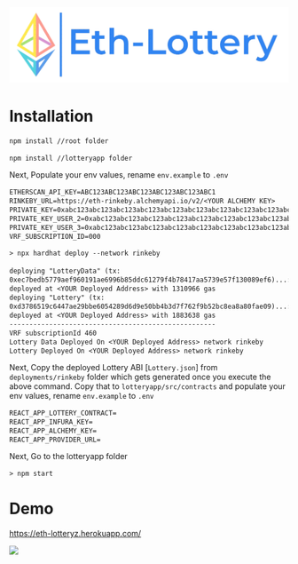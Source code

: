<img src="/lotteryapp/src/eth-bg.png" width="900">

# Installation
    
`npm install //root folder`

`npm install //lotteryapp folder`

Next, Populate your env values, rename `env.example` to `.env`

```
ETHERSCAN_API_KEY=ABC123ABC123ABC123ABC123ABC123ABC1
RINKEBY_URL=https://eth-rinkeby.alchemyapi.io/v2/<YOUR ALCHEMY KEY>
PRIVATE_KEY=0xabc123abc123abc123abc123abc123abc123abc123abc123abc123abc123abc1
PRIVATE_KEY_USER_2=0xabc123abc123abc123abc123abc123abc123abc123abc123abc123abc123abc1
PRIVATE_KEY_USER_3=0xabc123abc123abc123abc123abc123abc123abc123abc123abc123abc123abc1
VRF_SUBSCRIPTION_ID=000
```

```
> npx hardhat deploy --network rinkeby

deploying "LotteryData" (tx: 0xec7bedb5779aef960191ae6996b85ddc61279f4b78417aa5739e57f130089ef6)...: deployed at <YOUR Deployed Address> with 1310966 gas
deploying "Lottery" (tx: 0xd3786519c6447ae29bbe6054289d6d9e50bb4b3d7f762f9b52bc8ea8a80fae09)...: deployed at <YOUR Deployed Address> with 1883638 gas
----------------------------------------------------
VRF subscriptionId 460
Lottery Data Deployed On <YOUR Deployed Address> network rinkeby
Lottery Deployed On <YOUR Deployed Address> network rinkeby

```

Next, Copy the deployed Lottery ABI [`Lottery.json`] from  `deployments/rinkeby` folder which gets generated once you execute the above command.
Copy that to `lotteryapp/src/contracts` and populate your env values, rename `env.example` to `.env` 

```
REACT_APP_LOTTERY_CONTRACT=
REACT_APP_INFURA_KEY=
REACT_APP_ALCHEMY_KEY=
REACT_APP_PROVIDER_URL=
```

Next, Go to the lotteryapp folder
```
> npm start
```
# Demo

https://eth-lotteryz.herokuapp.com/

<img src="/eth-winner.gif" width="600">

